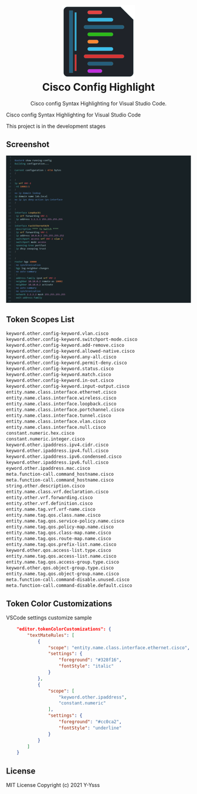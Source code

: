 <h1 align="center">
  <a href="https://github.com/Y-Ysss/vscode-cisco-config-highlight">
    <img src="https://raw.githubusercontent.com/Y-Ysss/vscode-cisco-config-highlight/main//icon.png" alt="theme icon" width="200px">
  </a><br>
    Cisco Config Highlight
</h1>
<p align="center">Cisco config Syntax Highlighting for Visual Studio Code.</p>

Cisco config Syntax Highlighting for Visual Studio Code

This project is in the development stages

## Screenshot
<img src="https://raw.githubusercontent.com/Y-Ysss/vscode-cisco-config-highlight/main/Screenshot.png" alt="screenshot">

## Token Scopes List
```
keyword.other.config-keyword.vlan.cisco
keyword.other.config-keyword.switchport-mode.cisco
keyword.other.config-keyword.add-remove.cisco
keyword.other.config-keyword.allowed-native.cisco
keyword.other.config-keyword.any-all.cisco
keyword.other.config-keyword.permit-deny.cisco
keyword.other.config-keyword.status.cisco
keyword.other.config-keyword.match.cisco
keyword.other.config-keyword.in-out.cisco
keyword.other.config-keyword.input-output.cisco
entity.name.class.interface.ethernet.cisco
entity.name.class.interface.wireless.cisco
entity.name.class.interface.loopback.cisco
entity.name.class.interface.portchannel.cisco
entity.name.class.interface.tunnel.cisco
entity.name.class.interface.vlan.cisco
entity.name.class.interface.null.cisco
constant.numeric.hex.cisco
constant.numeric.integer.cisco
keyword.other.ipaddress.ipv4.cidr.cisco
keyword.other.ipaddress.ipv4.full.cisco
keyword.other.ipaddress.ipv6.condensed.cisco
keyword.other.ipaddress.ipv6.full.cisco
eyword.other.ipaddress.mac.cisco
meta.function-call.command_hostname.cisco
meta.function-call.command_hostname.cisco
string.other.description.cisco
entity.name.class.vrf.declaration.cisco
entity.other.vrf.forwarding.cisco
entity.other.vrf.definition.cisco
entity.name.tag.vrf.vrf-name.cisco
entity.name.tag.qos.class.name.cisco
entity.name.tag.qos.service-policy.name.cisco
entity.name.tag.qos.policy-map.name.cisco
entity.name.tag.qos.class-map.name.cisco
entity.name.tag.qos.route-map.name.cisco
entity.name.tag.qos.prefix-list.name.cisco
keyword.other.qos.access-list.type.cisco
entity.name.tag.qos.access-list.name.cisco
entity.name.tag.qos.access-group.type.cisco
keyword.other.qos.object-group.type.cisco
entity.name.tag.qos.object-group.name.cisco
meta.function-call.command-disable.unused.cisco
meta.function-call.command-disable.default.cisco
```


## Token Color Customizations

VSCode settings customize sample

``` json
    "editor.tokenColorCustomizations": {
        "textMateRules": [
            {
                "scope": "entity.name.class.interface.ethernet.cisco",
                "settings": {
                    "foreground": "#328f16",
                    "fontStyle": "italic"
                }
            },
            {
                "scope": [
                    "keyword.other.ipaddress",
                    "constant.numeric"
                ],
                "settings": {
                    "foreground": "#cc0ca2",
                    "fontStyle": "underline"
                }
            }
        ]
    }
```

## License
MIT License Copyright (c) 2021 Y-Ysss
